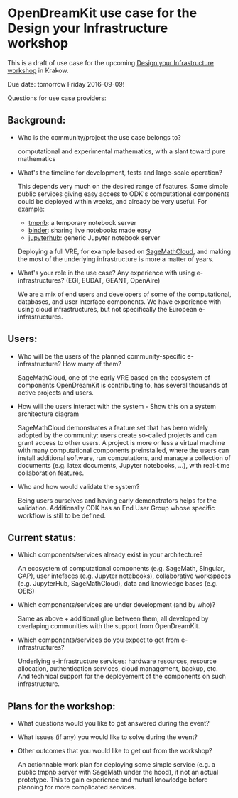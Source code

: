 # OpenDreamKit use case for the Design your Infrastructure workshop

This is a draft of use case for the upcoming [Design your Infrastructure workshop](https://github.com/OpenDreamKit/OpenDreamKit/issues/202) in Krakow.

Due date: tomorrow Friday 2016-09-09!

Questions for use case providers:

## Background:

* Who is the community/project the use case belongs to?

  computational and experimental mathematics, with a slant toward pure
  mathematics

*   What's the timeline for development, tests and large-scale operation?

    This depends very much on the desired range of features. Some
    simple public services giving easy access to ODK's computational
    components could be deployed within weeks, and already be very
    useful. For example:

    - [tmpnb](tmpnb.org): a temporary notebook server
    - [binder](http://mybinder.org): sharing live notebooks made easy
    - [jupyterhub](http://jupyter.org): generic Jupyter notebook server

    Deploying a full VRE, for example based on
    [SageMathCloud](http://cloud.sagemath.org), and making the most of
    the underlying infrastructure is more a matter of years.

*   What's your role in the use case? Any experience with using e-infrastructures? (EGI, EUDAT, GEANT, OpenAire)

    We are a mix of end users and developers of some of the
    computational, databases, and user interface components.  We have
    experience with using cloud infrastructures, but not specifically
    the European e-infrastructures.


## Users:

* Who will be the users of the planned community-specific e-infrastructure? How many of them?

    SageMathCloud, one of the early VRE based on the ecosystem of
    components OpenDreamKit is contributing to, has several thousands
    of active projects and users.

* How will the users interact with the system - Show this on a system architecture diagram

    SageMathCloud demonstrates a feature set that has been widely
    adopted by the community: users create so-called projects and can
    grant access to other users. A project is more or less a virtual
    machine with many computational components preinstalled, where the
    users can install additional software, run computations, and
    manage a collection of documents (e.g. latex documents, Jupyter
    notebooks, ...), with real-time collaboration features.

* Who and how would validate the system?

    Being users ourselves and having early demonstrators helps for the
    validation. Additionally ODK has an End User Group whose specific
    workflow is still to be defined.

## Current status:
* Which components/services already exist in your architecture?

    An ecosystem of computational components (e.g. SageMath, Singular,
    GAP), user intefaces (e.g. Jupyter notebooks), collaborative
    workspaces (e.g. JupyterHub, SageMathCloud), data and knowledge
    bases (e.g. OEIS)


* Which components/services are under development (and by who)?

    Same as above + additional glue between them, all developed by
    overlaping communities with the support from OpenDreamKit.

* Which components/services do you expect to get from e-infrastructures?

    Underlying e-infrastructure services: hardware resources, resource
    allocation, authentication services, cloud management, backup,
    etc. And technical support for the deployement of the components
    on such infrastructure.

## Plans for the workshop:
* What questions would you like to get answered during the event?
* What issues (if any) you would like to solve during the event?
* Other outcomes that you would like to get out from the workshop?

    An actionnable work plan for deploying some simple service (e.g. a
    public tmpnb server with SageMath under the hood), if not an
    actual prototype. This to gain experience and mutual knowledge
    before planning for more complicated services.
